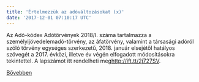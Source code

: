 ```yaml
---
title: 'Értelmezzük az adóváltozásokat (x)'
date: '2017-12-01 07:10:17 UTC'
---
```


Az Adó-kódex Adótörvények 2018/I. száma tartalmazza a személyijövedelemadó-törvény, az áfatörvény, valamint a társasági adóról szóló törvény egységes szerkezetű, 2018. január elsejétől hatályos szövegét a 2017. évközi, illetve év végén elfogadott módosításokra tekintettel. A lapszámot itt rendelheti meg<http://ift.tt/2j727SV>.


[Bővebben](http://ift.tt/2BoDJ5W)
